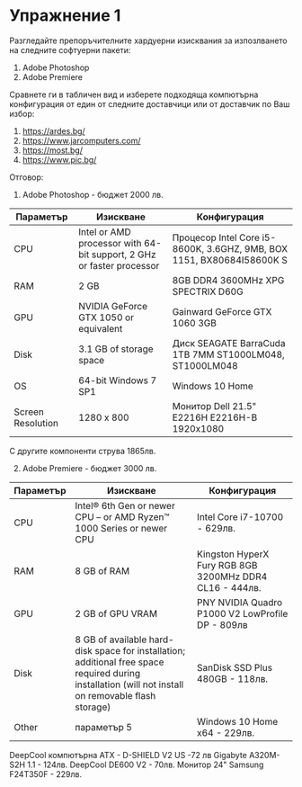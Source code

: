 # Упражнение 1 

Разгледайте препоръчителните хардуерни изисквания за изпозлването на следните софтуерни пакети:
1. Adobe Photoshop 
2. Adobe Premiere

Сравнете ги в табличен вид и изберете подходяща компютърна конфигурация от един от следните доставчици или от доставчик по Ваш избор:
1. https://ardes.bg/
2. https://www.jarcomputers.com/
3. https://most.bg/
4. https://www.pic.bg/


Отговор:

1. Adobe Photoshop - бюджет 2000 лв. 

Параметър | Изискване | Конфигурация
------------ | -------------| -------------
CPU | Intel or AMD processor with 64-bit support, 2 GHz or faster processor | Процесор Intel Core i5-8600K, 3.6GHZ, 9MB, BOX 1151, BX80684I58600K S
RAM |  2 GB | 8GB DDR4 3600MHz XPG SPECTRIX D60G
GPU | NVIDIA GeForce GTX 1050 or equivalent | Gainward GeForce GTX 1060 3GB
Disk | 3.1 GB of storage space | Диск SEAGATE BarraCuda 1TB 7MM ST1000LM048, ST1000LM048
OS | 64-bit Windows 7 SP1 |  Windows 10 Home
Screen Resolution | 1280 x 800 |  Монитор Dell 21.5" E2216H E2216H-B 1920x1080
С другите компоненти струва 1865лв.


2. Adobe Premiere - бюджет 3000 лв. 

Параметър | Изискване | Конфигурация
------------ | -------------| -------------
CPU | Intel® 6th Gen or newer CPU – or AMD Ryzen™ 1000 Series or newer CPU | Intel Core i7-10700 - 629лв.
RAM | 8 GB of RAM | Kingston HyperX Fury RGB 8GB 3200MHz DDR4 CL16 - 444лв.
GPU | 2 GB of GPU VRAM | PNY NVIDIA Quadro P1000 V2 LowProfile DP - 809лв
Disk | 8 GB of available hard-disk space for installation; additional free space required during installation (will not install on removable flash storage)| SanDisk SSD Plus 480GB - 118лв.
Other | параметър 5 |  Windows 10 Home x64 - 229лв.
DeepCool компютърна ATX - D-SHIELD V2 US -72 лв
Gigabyte A320M-S2H 1.1 - 124лв.
DeepCool DE600 V2 - 70лв.
Монитор 24" Samsung F24T350F - 229лв.
